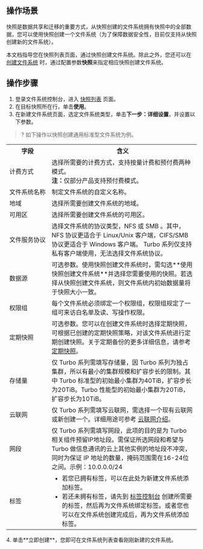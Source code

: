## 操作场景

快照是数据共享和迁移的重要方式，从快照创建的文件系统拥有快照中的全部数据，您可以使用快照创建一个文件系统（为了保障数据安全性，目前仅支持从快照创建新的文件系统）。

本文档指导您在快照列表页面，通过快照创建文件系统。除此之外，您还可以在 [创建文件系统](https://console.cloud.tencent.com/cfs/fs/create?rid=1) 时，通过配置参数**快照**来指定相应快照创建文件系统。


## 操作步骤

1. 登录文件系统控制台，进入 [快照列表](https://console.cloud.tencent.com/cfs/snapshot/list?rid=4) 页面。
2. 在目标快照所在行，单击**使用**。
3. 在新建文件系统页面，选定文件系统类型，单击**下一步：详细设置**，并设置以下参数。
>? 如下操作以快照创建通用标准型文件系统为例。
>
  <table>
     <tr>
       <th nowrap="nowrap">字段</th>
       <th>含义</th>
     </tr>
     <tr>
       <td>计费方式</td>
       <td>选择所需要的计费方式，支持按量计费和预付费两种模式。</br><b>注：</b>仅部分产品支持预付费模式。</td>
     </tr>
   	<tr>
       <td>文件系统名称</td>
       <td>制定文件系统的自定义名称。</td>
     </tr>
     <tr>
       <td>地域</td>
       <td>选择所需要创建文件系统的地域。</td>
     </tr>
     <tr>
       <td nowrap="nowrap">可用区</td>
       <td>选择所需要创建文件系统的可用区。</td>
     </tr>
     <tr>
       <td nowrap="nowrap">文件服务协议</td>
       <td>选择文件系统的协议类型，NFS 或 SMB 。其中，NFS 协议更适合于 Linux/Unix 客户端，CIFS/SMB 协议更适合于 Windows 客户端。 Turbo 系列仅支持私有客户端使用，无法选择文件系统协议。</td>
     </tr> 
     <tr>
       <td nowrap="nowrap">数据源</td>
       <td>可选参数。使用快照创建文件系统时，需勾选**使用快照创建文件系统**并选择您需要使用的快照。若选择从快照创建文件系统，则文件系统内初始数据量将于快照大小一致。</td>
     </tr>
     <tr>
       <td>权限组</td>
       <td>每个文件系统必须绑定一个权限组，权限组规定了一组可来访白名单及读、写操作权限。
       </td>
     </tr>
     <tr>
       <td>定期快照</td>
       <td>可选参数。您可以在创建文件系统时选择定期快照，可根据已创建的定期快照策略，对该文件系统进行定期创建快照。关于定期备份的更多详细信息，请参考 <a href="https://intl.cloud.tencent.com/document/product/582/44915">定期快照</a>。
       </td>
     </tr>
   	 <tr>
       <td>存储量</td>
       <td>仅 Turbo 系列需填写存储量，因 Turbo 系列为独占集群，所以有最小的集群规模和扩容步长的限制。其中 Turbo 标准型的初始最小集群为40TiB，扩容步长为20TiB。Turbo 性能型的初始最小集群为20TiB，扩容步长为10TiB。
     </tr>
   	 <tr>
       <td>云联网</td>
       <td>仅 Turbo 系列需填写云联网，需选择一个现有云联网或新创建一个。详细用途可参考 <a href="https://www.tencentcloud.com/products/ccn">云联网介绍</a>。 
     </tr>
   	<tr>
       <td>网段</td>
       <td>仅 Turbo 系列需填写网段，此项的目的是为 Turbo 相关组件预留IP地址段。需保证所选网段和希望与 Turbo 做信息通讯的云上其他实例的地址段不冲突，同时为保证 IP 地址的数量，掩码范围需在16-24位之间。示例：10.0.0.0/24
       </td>
   	 </tr>
   	<tr>
       <td>标签</td>
       <td>
   		<ul  style="margin: 0;">
         <li>若您已拥有标签，可以在此处为新建文件系统添加标签。</li>
   			<li>若还未拥有标签，请先到 <a href="https://console.cloud.tencent.com/tag/taglist">标签控制台</a> 创建所需要的标签，然后再为文件系统绑定标签。或者您也可以在文件系统创建完成后，再为文件系统添加标签。</li></ul>
       </td>
     </tr>
   </table>
4. 单击**立即创建**，您即可在文件系统列表查看刚刚新建的文件系统。


